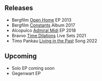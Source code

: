 ## Releases
- Bergfilm [Open Home](https://open.spotify.com/album/2yrrjpnwtgdgSksJCu8itN) EP 2013
- Bergfilm [Constants](https://open.spotify.com/album/5TR45QMGPA8JIqBhaOnIaY) Album 2017
- Alcopulco [Admiral Midi](https://soundcloud.com/alcopulco/sets/admiral-midi) EP 2018
- Bravvo [Time Dilations](https://soundcloud.com/modus-bravvo) Live Sets 2021
- Timo Pankau [Living in the Past](https://open.spotify.com/track/3JtS0TYbvFJOioA5ECqJD7?si=fb9c6b7ecfdc4d08) Song 2022

## Upcoming
- Solo EP coming soon
- Gegenwart EP